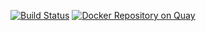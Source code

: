 [![Build Status](https://travis-ci.org/CancerCollaboratory/dockstore-tool-bedtools-genomecov.svg)](https://travis-ci.org/CancerCollaboratory/dockstore-tool-bedtools-genomecov)
[![Docker Repository on Quay](https://quay.io/repository/collaboratory/dockstore-tool-bedtools-genomecov/status "Docker Repository on Quay")](https://quay.io/repository/collaboratory/dockstore-tool-bedtools-genomecov)
